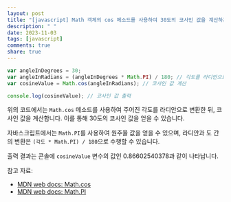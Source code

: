 ```yaml
---
layout: post
title: "[javascript] Math 객체의 cos 메소드를 사용하여 30도의 코사인 값을 계산하는 방법은 무엇인가요?"
description: " "
date: 2023-11-03
tags: [javascript]
comments: true
share: true
---
```


```javascript
var angleInDegrees = 30;
var angleInRadians = (angleInDegrees * Math.PI) / 180; // 각도를 라디안으로 변환
var cosineValue = Math.cos(angleInRadians); // 코사인 값 계산

console.log(cosineValue); // 코사인 값 출력
```

위의 코드에서는 `Math.cos` 메소드를 사용하여 주어진 각도를 라디안으로 변환한 뒤, 코사인 값을 계산합니다. 이를 통해 30도의 코사인 값을 얻을 수 있습니다.

자바스크립트에서는 `Math.PI`를 사용하여 원주율 값을 얻을 수 있으며, 라디안과 도 간의 변환은 `(각도 * Math.PI) / 180`으로 수행할 수 있습니다.

출력 결과는 콘솔에 `cosineValue` 변수의 값인 0.86602540378과 같이 나타납니다.

참고 자료:
- [MDN web docs: Math.cos](https://developer.mozilla.org/en-US/docs/Web/JavaScript/Reference/Global_Objects/Math/cos)
- [MDN web docs: Math.PI](https://developer.mozilla.org/en-US/docs/Web/JavaScript/Reference/Global_Objects/Math/PI)